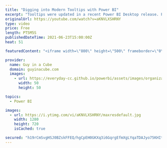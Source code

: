 ```yaml
---
title: "Digging into Modern Tooltips with Power BI"
excerpt: "Tooltips were updated in a recent Power BI Desktop release. Patrick explores the new modern tooltips to bring you up to speed.  📢 Become a member: https://guyinacu.be/membership \r \r *******************\r \r Want to take your Power BI skills to the next level? We have training courses available to help"
originalUrl: https://youtube.com/watch?v=aKNVLXSHRNY
type: video
price: Free
length: PT5M5S
publishedDateTime: 2021-06-23T15:00:00Z
heat: 51

featuredContent: "<iframe width=\"800\" height=\"500\" frameborder=\"0\" src=\"https://www.youtube.com/embed/aKNVLXSHRNY\" allow=\"accelerometer; autoplay; encrypted-media; gyroscope; picture-in-picture\" allowfullscreen></iframe>"

provider:
  name: Guy in a Cube
  domain: guyinacube.com
  images:
    - url: https://everyday-cc.github.io/powerbi/assets/images/organizations/guyinacube.com-50x50.jpg
      width: 50
      height: 50

topics:
  - Power BI

images:
  - url: https://i.ytimg.com/vi/aKNVLXSHRNY/maxresdefault.jpg
    width: 1280
    height: 720
    isCached: true

secured: "h19rCmSvgHSJ0BZskFFEQ/hgCpEH0GKXq3i6GqrgEfmXgLYqaTDAJyo75KHItEQTEjwGcnCXqJM9VuBnw0M6VYdGXQ6T3WCy/vXf7GJlejTiQLY3IdqAbdW72RIhaetzPxcvPfTktzEDKPDfo+1OOdrizVY41LLyfwDbLiKe/phQInk0mGaGwdbqbt5DZvJkABwez6OUr/2OoTHZC3Lx9nladxIIOKRXYO2N3zS0KY6WESFJ2htY1h99uor/hfN/CF9Lh5Mhqo9lxkhh5QSyTIm88RJcnv3QpAgU5NWf6KzcXQ1yDrYXDOLE537D3Xlss5eMdagPVMS8usz+Nz/C/iQAADJ8JYXbQQdptJeP3Ks0SnbtSs4JEzLOHQ3lFtBKiL1o5OVje6Nl8xYPbG9LoI8gixcEWkCfMnbzOvUPpws=;IKEzmMEcrn2GZnGRoGnQHQ=="
---
```


